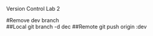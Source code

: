 Version Control Lab 2

#Remove dev branch<br>
##Local
git branch -d dec
##Remote
git push origin :dev
